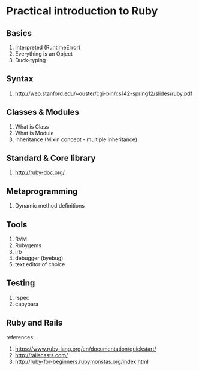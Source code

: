 # Practical introduction to Ruby

## Basics
  1. Interpreted (RuntimeError)
  2. Everything is an Object
  3. Duck-typing
## Syntax
  1. http://web.stanford.edu/~ouster/cgi-bin/cs142-spring12/slides/ruby.pdf
## Classes & Modules
  1. What is Class
  2. What is Module
  3. Inheritance (Mixin concept - multiple inheritance)
## Standard & Core library
  1. http://ruby-doc.org/
## Metaprogramming
  1. Dynamic method definitions
## Tools
  1. RVM
  2. Rubygems
  3. irb
  4. debugger (byebug)
  5. text editor of choice
## Testing
  1. rspec
  2. capybara
## Ruby and Rails

references:
  1. https://www.ruby-lang.org/en/documentation/quickstart/
  2. http://railscasts.com/
  3. http://ruby-for-beginners.rubymonstas.org/index.html
